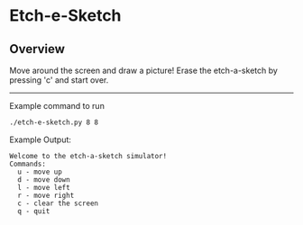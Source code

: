 # Etch-e-Sketch

## Overview

Move around the screen and draw a picture! Erase the etch-a-sketch by pressing 'c' and start over.

---

Example command to run

```bash
./etch-e-sketch.py 8 8
``` 
Example Output:

```
Welcome to the etch-a-sketch simulator!
Commands:
  u - move up
  d - move down
  l - move left
  r - move right
  c - clear the screen
  q - quit
```